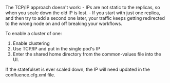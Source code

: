 The TCP/IP approach doesn't work:
    - IPs are not static to the replicas, so when you scale down the old IP is lost.
    - If you start with just one replica, and then try to add a second one later, your traffic keeps getting redirected to the wrong node on and off breaking your workflows.

To enable a cluster of one:
1. Enable clustering
2. Use TCP/IP and put in the single pod's IP
3. Enter the shared home directory from the common-values file into the UI.

If the statefulset is ever scaled down, the IP will need updated in the confluence.cfg.xml file.
